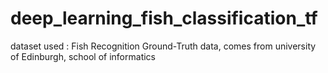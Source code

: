 # deep_learning_fish_classification_tf

dataset used : Fish Recognition Ground-Truth
data, comes from university of Edinburgh, school of
informatics